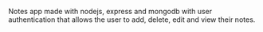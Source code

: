 Notes app made with nodejs, express and mongodb with user authentication that allows the user to add, delete, edit and view their notes.
